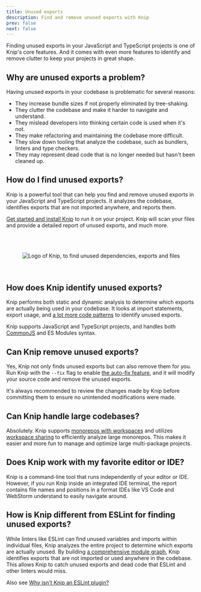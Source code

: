 ```yaml
---
title: Unused exports
description: Find and remove unused exports with Knip
prev: false
next: false
---
```


Finding unused exports in your JavaScript and TypeScript projects is one of
Knip's core features. And it comes with even more features to identify and
remove clutter to keep your projects in great shape.

## Why are unused exports a problem?

Having unused exports in your codebase is problematic for several reasons:

- They increase bundle sizes if not properly eliminated by tree-shaking.
- They clutter the codebase and make it harder to navigate and understand.
- They mislead developers into thinking certain code is used when it's not.
- They make refactoring and maintaining the codebase more difficult.
- They slow down tooling that analyze the codebase, such as bundlers, linters
  and type checkers.
- They may represent dead code that is no longer needed but hasn't been cleaned
  up.

## How do I find unused exports?

Knip is a powerful tool that can help you find and remove unused exports in your
JavaScript and TypeScript projects. It analyzes the codebase, identifies exports
that are not imported anywhere, and reports them.

[Get started and install Knip][1] to run it on your project. Knip will scan your
files and provide a detailed report of unused exports, and much more.

<div style="display: flex; justify-content: center; margin: 4rem auto;">
  <img src="/logo.svg" alt="Logo of Knip, to find unused dependencies, exports and files" class="logo-border" />
</div>

## How does Knip identify unused exports?

Knip performs both static and dynamic analysis to determine which exports are
actually being used in your codebase. It looks at import statements, export
usage, and [a lot more code patterns][2] to identify unused exports.

Knip supports JavaScript and TypeScript projects, and handles both [CommonJS][3]
and ES Modules syntax.

## Can Knip remove unused exports?

Yes, Knip not only finds unused exports but can also remove them for you. Run
Knip with the `--fix` flag to enable [the auto-fix feature][4], and it will
modify your source code and remove the unused exports.

It's always recommended to review the changes made by Knip before committing
them to ensure no unintended modifications were made.

## Can Knip handle large codebases?

Absolutely. Knip supports [monorepos with workspaces][5] and utilizes [workspace
sharing][6] to efficiently analyze large monorepos. This makes it easier and
more fun to manage and optimize large multi-package projects.

## Does Knip work with my favorite editor or IDE?

Knip is a command-line tool that runs independently of your editor or IDE.
However, if you run Knip inside an integrated IDE terminal, the report contains
file names and positions in a format IDEs like VS Code and WebStorm understand
to easily navigate around.

## How is Knip different from ESLint for finding unused exports?

While linters like ESLint can find unused variables and imports within
individual files, Knip analyzes the entire project to determine which exports
are actually unused. By building [a comprehensive module graph][7], Knip
identifies exports that are not imported or used anywhere in the codebase. This
allows Knip to catch unused exports and dead code that ESLint and other linters
would miss.

Also see [Why isn't Knip an ESLint plugin?][8]

[1]: ../overview/getting-started.mdx
[2]: ../reference/faq.md#what-does-knip-look-for-in-source-files
[3]: ../guides/working-with-commonjs.md
[4]: ../features/auto-fix.mdx
[5]: ../features/monorepos-and-workspaces.md
[6]: ../guides/performance.md#workspace-sharing
[7]: ../reference/faq.md#whats-in-the-graphs
[8]: ../reference/faq.md#why-isnt-knip-an-eslint-plugin
